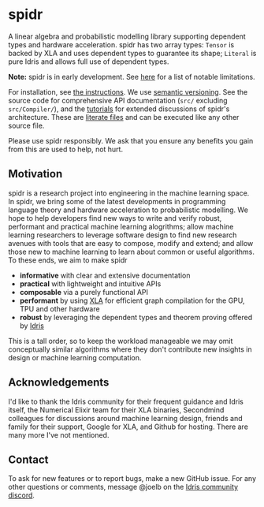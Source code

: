 # spidr

A linear algebra and probabilistic modelling library supporting dependent types and hardware acceleration. spidr has two array types: `Tensor` is backed by XLA and uses dependent types to guarantee its shape; `Literal` is pure Idris and allows full use of dependent types.

**Note:** spidr is in early development. See [here](https://github.com/joelberkeley/spidr/labels/notable%20limitation) for a list of notable limitations.

For installation, see [the instructions](INSTALL.md). We use [semantic versioning](https://semver.org/). See the source code for comprehensive API documentation (`src/` excluding `src/Compiler/`), and the [tutorials](tutorials) for extended discussions of spidr's architecture. These are [literate files](https://idris2.readthedocs.io/en/latest/reference/literate.html) and can be executed like any other source file.

Please use spidr responsibly. We ask that you ensure any benefits you gain from this are used to help, not hurt.

## Motivation

spidr is a research project into engineering in the machine learning space. In spidr, we bring some of the latest developments in programming language theory and hardware acceleration to probabilistic modelling. We hope to help developers find new ways to write and verify robust, performant and practical machine learning alogrithms; allow machine learning researchers to leverage software design to find new research avenues with tools that are easy to compose, modify and extend; and allow those new to machine learning to learn about common or useful algorithms. To these ends, we aim to make spidr

  - **informative** with clear and extensive documentation
  - **practical** with lightweight and intuitive APIs
  - **composable** via a purely functional API
  - **performant** by using [XLA](https://www.tensorflow.org/xla) for efficient graph compilation for the GPU, TPU and other hardware
  - **robust** by leveraging the dependent types and theorem proving offered by [Idris](https://github.com/idris-lang/Idris2)

This is a tall order, so to keep the workload manageable we may omit conceptually similar algorithms where they don't contribute new insights in design or machine learning computation.

## Acknowledgements

I'd like to thank the Idris community for their frequent guidance and Idris itself, the Numerical Elixir team for their XLA binaries, Secondmind colleagues for discussions around machine learning design, friends and family for their support, Google for XLA, and Github for hosting. There are many more I've not mentioned.

## Contact

To ask for new features or to report bugs, make a new GitHub issue. For any other questions or comments, message @joelb on the [Idris community discord](https://discord.gg/YXmWC5yKYM).
